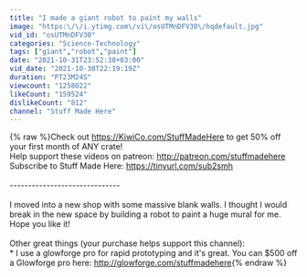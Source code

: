 ```yaml
---
title: "I made a giant robot to paint my walls"
image: "https:\/\/i.ytimg.com\/vi\/osUTMnDFV30\/hqdefault.jpg"
vid_id: "osUTMnDFV30"
categories: "Science-Technology"
tags: ["giant","robot","paint"]
date: "2021-10-31T23:52:38+03:00"
vid_date: "2021-10-30T22:19:19Z"
duration: "PT23M24S"
viewcount: "1258022"
likeCount: "159524"
dislikeCount: "812"
channel: "Stuff Made Here"
---
```

{% raw %}Check out <a rel="nofollow" target="blank" href="https://KiwiCo.com/StuffMadeHere">https://KiwiCo.com/StuffMadeHere</a> to get 50% off your first month of ANY crate!<br />Help support these videos on patreon: <a rel="nofollow" target="blank" href="http://patreon.com/stuffmadehere">http://patreon.com/stuffmadehere</a><br />Subscribe to Stuff Made Here: <a rel="nofollow" target="blank" href="https://tinyurl.com/sub2smh">https://tinyurl.com/sub2smh</a><br /><br />------------------------------<br /><br />I moved into a new shop with some massive blank walls. I thought I would break in the new space by building a robot to paint a huge mural for me. Hope you like it!<br /><br />Other great things (your purchase helps support this channel):<br />*  I use a glowforge pro for rapid prototyping and it's great. You can $500 off a Glowforge pro here: <a rel="nofollow" target="blank" href="http://glowforge.com/stuffmadehere">http://glowforge.com/stuffmadehere</a>{% endraw %}
